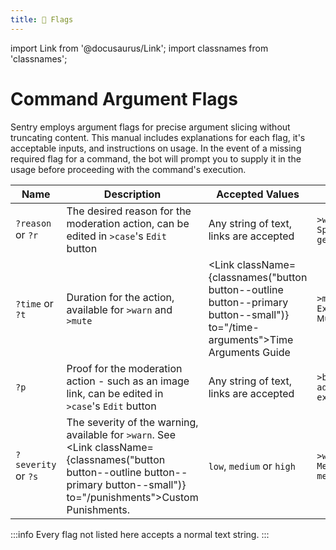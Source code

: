 ```yaml
---
title: 🚩 Flags
---
```


import Link from '@docusaurus/Link';
import classnames from 'classnames';

# Command Argument Flags
Sentry employs argument flags for precise argument slicing without truncating content. This manual includes explanations for each flag, it's acceptable inputs, and instructions on usage. In the event of a missing required flag for a command, the bot will prompt you to supply it in the usage before proceeding with the command's execution.

Name | Description | Accepted Values | Example
--- | --- | --- | --- |
`?reason` or `?r` | The desired reason for the moderation action, can be edited in `>case`'s `Edit` button | Any string of text, links are accepted | `>warn @user ?r Spamming commands in general` 
`?time` or `?t` | Duration for the action, available for `>warn` and `>mute` | <Link className={classnames("button button--outline button--primary button--small")} to="/time-arguments">Time Arguments Guide</Link> | `>mute @user ?r Excessive spam ?t 12h`<br/><small>Mutes for 12 hours</small>
`?p` | Proof for the moderation action - such as an image link, can be edited in `>case`'s `Edit` button | Any string of text, links are accepted | `>ban @user ?r DM advertising ?p example.com/image.png`
`?severity` or `?s` | The severity of the warning, available for `>warn`. See <Link className={classnames("button button--outline button--primary button--small")} to="/punishments">Custom Punishments</Link>. | `low`, `medium` or `high` | `>warn @user ?r Message spam ?s medium` 

:::info
Every flag not listed here accepts a normal text string.
:::
